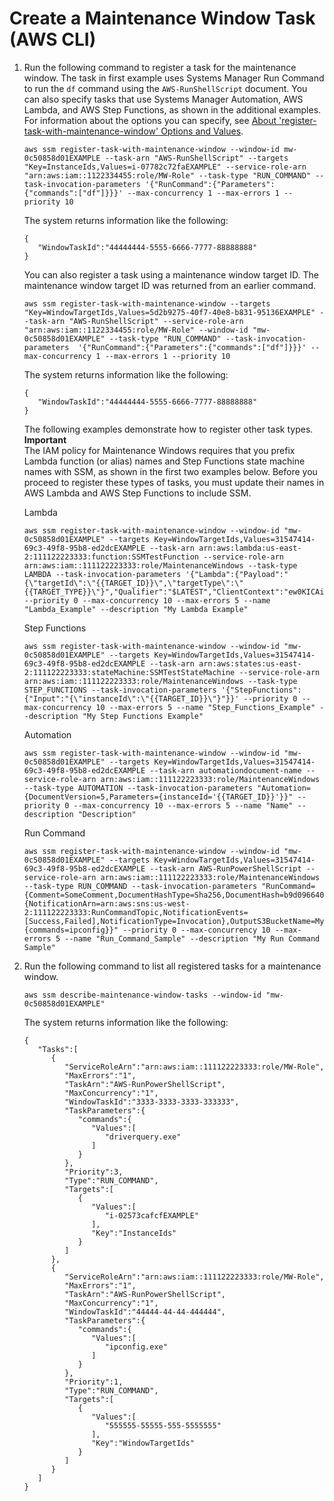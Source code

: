 # Create a Maintenance Window Task \(AWS CLI\)<a name="register-tasks-tutorial"></a>

1. Run the following command to register a task for the maintenance window\. The task in first example uses Systems Manager Run Command to run the `df` command using the `AWS-RunShellScript` document\. You can also specify tasks that use Systems Manager Automation, AWS Lambda, and AWS Step Functions, as shown in the additional examples\. For information about the options you can specify, see [About 'register\-task\-with\-maintenance\-window' Options and Values](register-tasks-options.md)\.

   ```
   aws ssm register-task-with-maintenance-window --window-id mw-0c50858d01EXAMPLE --task-arn "AWS-RunShellScript" --targets "Key=InstanceIds,Values=i-07782c72faEXAMPLE" --service-role-arn "arn:aws:iam::1122334455:role/MW-Role" --task-type "RUN_COMMAND" --task-invocation-parameters '{"RunCommand":{"Parameters":{"commands":["df"]}}}' --max-concurrency 1 --max-errors 1 --priority 10
   ```

   The system returns information like the following:

   ```
   {
      "WindowTaskId":"44444444-5555-6666-7777-88888888"
   }
   ```

   You can also register a task using a maintenance window target ID\. The maintenance window target ID was returned from an earlier command\. 

   ```
   aws ssm register-task-with-maintenance-window --targets "Key=WindowTargetIds,Values=5d2b9275-40f7-40e8-b831-95136EXAMPLE" --task-arn "AWS-RunShellScript" --service-role-arn "arn:aws:iam::1122334455:role/MW-Role" --window-id "mw-0c50858d01EXAMPLE" --task-type "RUN_COMMAND" --task-invocation-parameters  '{"RunCommand":{"Parameters":{"commands":["df"]}}}' --max-concurrency 1 --max-errors 1 --priority 10
   ```

   The system returns information like the following:

   ```
   {
      "WindowTaskId":"44444444-5555-6666-7777-88888888"
   }
   ```

   The following examples demonstrate how to register other task types\.
**Important**  
The IAM policy for Maintenance Windows requires that you prefix Lambda function \(or alias\) names and Step Functions state machine names with SSM, as shown in the first two examples below\. Before you proceed to register these types of tasks, you must update their names in AWS Lambda and AWS Step Functions to include SSM\.

   Lambda

   ```
   aws ssm register-task-with-maintenance-window --window-id "mw-0c50858d01EXAMPLE" --targets Key=WindowTargetIds,Values=31547414-69c3-49f8-95b8-ed2dcEXAMPLE --task-arn arn:aws:lambda:us-east-2:111122223333:function:SSMTestFunction --service-role-arn arn:aws:iam::111122223333:role/MaintenanceWindows --task-type LAMBDA --task-invocation-parameters '{"Lambda":{"Payload":"{\"targetId\":\"{{TARGET_ID}}\",\"targetType\":\"{{TARGET_TYPE}}\"}","Qualifier":"$LATEST","ClientContext":"ew0KICAiY3VzdG9tIjogew0KICAgICJjbGllbnQiOiAiQVdTQ0xJIg0KIEXAMPLE"}}' --priority 0 --max-concurrency 10 --max-errors 5 --name "Lambda_Example" --description "My Lambda Example"
   ```

   Step Functions

   ```
   aws ssm register-task-with-maintenance-window --window-id "mw-0c50858d01EXAMPLE" --targets Key=WindowTargetIds,Values=31547414-69c3-49f8-95b8-ed2dcEXAMPLE --task-arn arn:aws:states:us-east-2:111122223333:stateMachine:SSMTestStateMachine --service-role-arn arn:aws:iam::111122223333:role/MaintenanceWindows --task-type STEP_FUNCTIONS --task-invocation-parameters '{"StepFunctions":{"Input":"{\"instanceId\":\"{{TARGET_ID}}\"}"}}' --priority 0 --max-concurrency 10 --max-errors 5 --name "Step_Functions_Example" --description "My Step Functions Example"
   ```

   Automation

   ```
   aws ssm register-task-with-maintenance-window --window-id "mw-0c50858d01EXAMPLE" --targets Key=WindowTargetIds,Values=31547414-69c3-49f8-95b8-ed2dcEXAMPLE --task-arn automationdocument-name --service-role-arn arn:aws:iam::111122223333:role/MaintenanceWindows --task-type AUTOMATION --task-invocation-parameters "Automation={DocumentVersion=5,Parameters={instanceId='{{TARGET_ID}}'}}" --priority 0 --max-concurrency 10 --max-errors 5 --name "Name" --description "Description"
   ```

   Run Command

   ```
   aws ssm register-task-with-maintenance-window --window-id "mw-0c50858d01EXAMPLE" --targets Key=WindowTargetIds,Values=31547414-69c3-49f8-95b8-ed2dcEXAMPLE --task-arn AWS-RunPowerShellScript --service-role-arn arn:aws:iam::111122223333:role/MaintenanceWindows --task-type RUN_COMMAND --task-invocation-parameters "RunCommand={Comment=SomeComment,DocumentHashType=Sha256,DocumentHash=b9d0966408047ebcafee82de4d42477299306fd37510c6815c19e9848EXAMPLE,NotificationConfig={NotificationArn=arn:aws:sns:us-west-2:111122223333:RunCommandTopic,NotificationEvents=[Success,Failed],NotificationType=Invocation},OutputS3BucketName=MyS3Bucket,OutputS3KeyPrefix=RunCommand,ServiceRoleArn=arn:aws:iam::111122223333:role/RunCommand,TimeoutSeconds=30,Parameters={commands=ipconfig}}" --priority 0 --max-concurrency 10 --max-errors 5 --name "Run_Command_Sample" --description "My Run Command Sample"
   ```

1. Run the following command to list all registered tasks for a maintenance window\.

   ```
   aws ssm describe-maintenance-window-tasks --window-id "mw-0c50858d01EXAMPLE"
   ```

   The system returns information like the following:

   ```
   {
      "Tasks":[
         {
            "ServiceRoleArn":"arn:aws:iam::111122223333:role/MW-Role",
            "MaxErrors":"1",
            "TaskArn":"AWS-RunPowerShellScript",
            "MaxConcurrency":"1",
            "WindowTaskId":"3333-3333-3333-333333",
            "TaskParameters":{
               "commands":{
                  "Values":[
                     "driverquery.exe"
                  ]
               }
            },
            "Priority":3,
            "Type":"RUN_COMMAND",
            "Targets":[
               {
                  "Values":[
                     "i-02573cafcfEXAMPLE"
                  ],
                  "Key":"InstanceIds"
               }
            ]
         },
         {
            "ServiceRoleArn":"arn:aws:iam::111122223333:role/MW-Role",
            "MaxErrors":"1",
            "TaskArn":"AWS-RunPowerShellScript",
            "MaxConcurrency":"1",
            "WindowTaskId":"44444-44-44-444444",
            "TaskParameters":{
               "commands":{
                  "Values":[
                     "ipconfig.exe"
                  ]
               }
            },
            "Priority":1,
            "Type":"RUN_COMMAND",
            "Targets":[
               {
                  "Values":[
                     "555555-55555-555-5555555"
                  ],
                  "Key":"WindowTargetIds"
               }
            ]
         }
      ]
   }
   ```